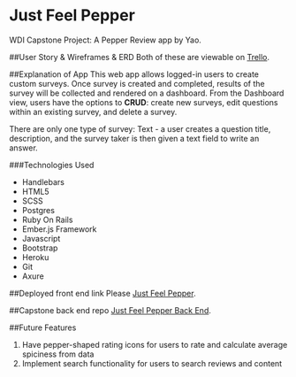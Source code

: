 # Just Feel Pepper
WDI Capstone Project: A Pepper Review app by Yao.

##User Story & Wireframes & ERD
Both of these are viewable on [Trello](https://trello.com/b/Q1Rcw2Lr/take-a-veyhttps://trello.com/b/FzoDbOkG/just-feel-pepper).

##Explanation of App
This web app allows logged-in users to create custom surveys. Once survey is created and completed, results of the survey will be collected and rendered on a dashboard. From the Dashboard view, users have the options to **CRUD**: create new surveys, edit questions within an existing survey, and delete a survey.

There are only one type of survey:
Text - a user creates a question title, description, and the survey taker is then given a text field to write an answer.

###Technologies Used

- Handlebars
- HTML5
- SCSS
- Postgres
- Ruby On Rails
- Ember.js Framework
- Javascript
- Bootstrap
- Heroku
- Git
- Axure

##Deployed front end link
Please [Just Feel Pepper]().

##Capstone back end repo
[Just Feel Pepper Back End](https://github.com/msyao/just-feel-pepper-api).

##Future Features
1. Have pepper-shaped rating icons for users to rate and calculate average spiciness from data
2. Implement search functionality for users to search reviews and content
